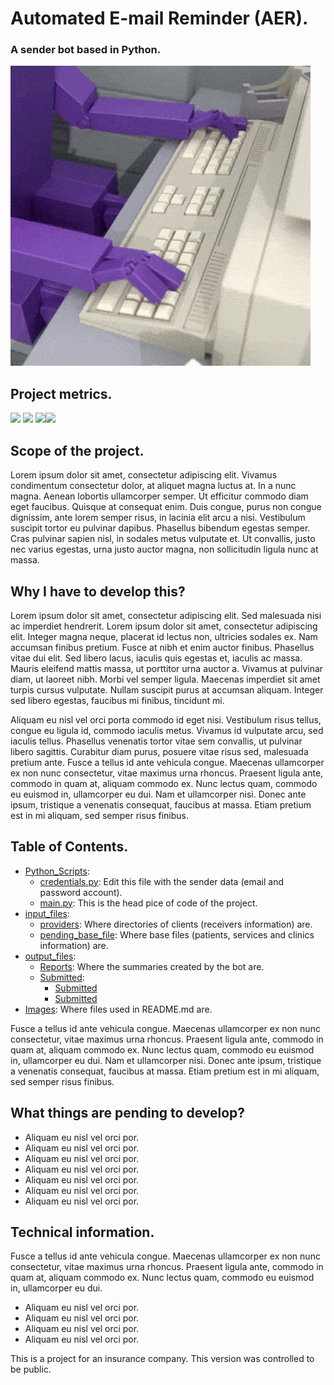 # Automated E-mail Reminder (AER).
### A sender bot based in Python.

![](https://github.com/Meluiscruz/Automated_Email_Reminder/blob/master/Images/email_bot.gif)

## Project metrics.

![](https://img.shields.io/github/stars/Meluiscruz/Automated_Email_Reminder.svg) ![](https://img.shields.io/github/forks/Meluiscruz/Automated_Email_Reminder.svg) ![](https://img.shields.io/github/issues/Meluiscruz/Automated_Email_Reminder.svg)![](https://img.shields.io/github/tag/Meluiscruz/Automated_Email_Reminder.svg)

## Scope of the project.

Lorem ipsum dolor sit amet, consectetur adipiscing elit. Vivamus condimentum consectetur dolor, at aliquet magna luctus at. In a nunc magna. Aenean lobortis ullamcorper semper. Ut efficitur commodo diam eget faucibus. Quisque at consequat enim. Duis congue, purus non congue dignissim, ante lorem semper risus, in lacinia elit arcu a nisi. Vestibulum suscipit tortor eu pulvinar dapibus. Phasellus bibendum egestas semper. Cras pulvinar sapien nisl, in sodales metus vulputate et. Ut convallis, justo nec varius egestas, urna justo auctor magna, non sollicitudin ligula nunc at massa. 

## Why I have to develop this?

Lorem ipsum dolor sit amet, consectetur adipiscing elit. Sed malesuada nisi ac imperdiet hendrerit. Lorem ipsum dolor sit amet, consectetur adipiscing elit. Integer magna neque, placerat id lectus non, ultricies sodales ex. Nam accumsan finibus pretium. Fusce at nibh et enim auctor finibus. Phasellus vitae dui elit. Sed libero lacus, iaculis quis egestas et, iaculis ac massa. Mauris eleifend mattis massa, ut porttitor urna auctor a. Vivamus at pulvinar diam, ut laoreet nibh. Morbi vel semper ligula. Maecenas imperdiet sit amet turpis cursus vulputate. Nullam suscipit purus at accumsan aliquam. Integer sed libero egestas, faucibus mi finibus, tincidunt mi.

Aliquam eu nisl vel orci porta commodo id eget nisi. Vestibulum risus tellus, congue eu ligula id, commodo iaculis metus. Vivamus id vulputate arcu, sed iaculis tellus. Phasellus venenatis tortor vitae sem convallis, ut pulvinar libero sagittis. Curabitur diam purus, posuere vitae risus sed, malesuada pretium ante. Fusce a tellus id ante vehicula congue. Maecenas ullamcorper ex non nunc consectetur, vitae maximus urna rhoncus. Praesent ligula ante, commodo in quam at, aliquam commodo ex. Nunc lectus quam, commodo eu euismod in, ullamcorper eu dui. Nam et ullamcorper nisi. Donec ante ipsum, tristique a venenatis consequat, faucibus at massa. Etiam pretium est in mi aliquam, sed semper risus finibus. 

## Table of Contents.

- [Python_Scripts](https://github.com/Meluiscruz/Automated_Email_Reminder/tree/master/Python_Scripts "Python_Scripts"):
  - [credentials.py](https://github.com/Meluiscruz/Automated_Email_Reminder/blob/master/Python_Scripts/credentials.py "credentials.py"): Edit this file with the sender data (email and password account).
  - [main.py](https://github.com/Meluiscruz/Automated_Email_Reminder/tree/master/Python_Scripts "main.py"): This is the head pice of code of the project.
- [input_files](https://github.com/Meluiscruz/Automated_Email_Reminder/tree/master/input_files "input_files"):
  - [providers](https://github.com/Meluiscruz/Automated_Email_Reminder/tree/master/input_files/providers "providers"): Where directories of clients (receivers information) are.
  - [pending_base_file](https://github.com/Meluiscruz/Automated_Email_Reminder/tree/master/input_files/pending_base_file "pending_base_file"): Where base files (patients, services and clinics information) are.
- [output_files](https://github.com/Meluiscruz/Automated_Email_Reminder/tree/master/output_files "output_files"):
  - [Reports](https://github.com/Meluiscruz/Automated_Email_Reminder/tree/master/output_files/Reports "Reports"): Where the summaries created by the bot are.
  - [Submitted](https://github.com/Meluiscruz/Automated_Email_Reminder/tree/master/input_files/pending_base_file "pending_base_file"):
    - [Submitted](https://github.com/Meluiscruz/Automated_Email_Reminder/tree/master/input_files/pending_base_file "pending_base_file")
    - [Submitted](https://github.com/Meluiscruz/Automated_Email_Reminder/tree/master/input_files/pending_base_file "pending_base_file")
- [Images](https://github.com/Meluiscruz/Automated_Email_Reminder/tree/master/Images "Images"): Where files used in README.md are.

Fusce a tellus id ante vehicula congue. Maecenas ullamcorper ex non nunc consectetur, vitae maximus urna rhoncus. Praesent ligula ante, commodo in quam at, aliquam commodo ex. Nunc lectus quam, commodo eu euismod in, ullamcorper eu dui. Nam et ullamcorper nisi. Donec ante ipsum, tristique a venenatis consequat, faucibus at massa. Etiam pretium est in mi aliquam, sed semper risus finibus. 

## What things are pending to develop?

- Aliquam eu nisl vel orci por.
- Aliquam eu nisl vel orci por.
- Aliquam eu nisl vel orci por.
- Aliquam eu nisl vel orci por.
- Aliquam eu nisl vel orci por.
- Aliquam eu nisl vel orci por.
- Aliquam eu nisl vel orci por.

## Technical information.

Fusce a tellus id ante vehicula congue. Maecenas ullamcorper ex non nunc consectetur, vitae maximus urna rhoncus. Praesent ligula ante, commodo in quam at, aliquam commodo ex. Nunc lectus quam, commodo eu euismod in, ullamcorper eu dui.

- Aliquam eu nisl vel orci por.
- Aliquam eu nisl vel orci por.
- Aliquam eu nisl vel orci por.
- Aliquam eu nisl vel orci por.

This is a project for an insurance company. This version was controlled to be public.
